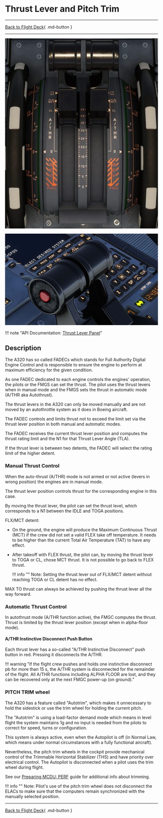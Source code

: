 # Thrust Lever and Pitch Trim

---

[Back to Flight Deck](../index.md){ .md-button }

---

![Thrust Lever and Pitch Trim](../../../assets/a32nx-briefing/pedestal/Thrust-lever-elev-trim.png "Thrust Lever and Pitch Trim")

![A/THR Instinctive Disconnect Push Button](../../../assets/a32nx-briefing/pedestal/thrustlevel-athr-disconnect.jpg)

!!! note "API Documentation: [Thrust Lever Panel](../../../../fbw-a32nx/a32nx-api/a32nx-flightdeck-api.md#thrust-lever-and-trim-wheel)"

## Description

The A320 has so called FADECs which stands for Full Authority Digital Engine Control and is responsible to ensure the engine to perform at maximum efficiency for the given condition.

As one FADEC dedicated to each engine controls the engines' operation, the pilots or the FMGS can set the thrust. The pilot uses the thrust levers when in manual mode and the FMGS sets the thrust in automatic mode (A/THR aka Autothrust).

The thrust levers in the A320 can only be moved manually and are not moved by an autothrottle system as it does in Boeing aircraft.

The FADEC controls and limits thrust not to exceed the limit set via the thrust lever position in both manual and automatic modes.

The FADEC receives the current thrust lever position and computes the thrust rating limit and the N1 for that Thrust Lever Angle (TLA).

If the thrust lever is between two detents, the FADEC will select the rating limit of the higher detent.

### Manual Thrust Control

When the auto-thrust (A/THR) mode is not armed or not active (levers in wrong position) the engines are in manual mode.

The thrust lever position controls thrust for the corresponding engine in this case.

By moving the thrust lever, the pilot can set the thrust level, which corresponds to a N1 between the IDLE and TOGA positions.

FLX/MCT detent:

- On the ground, the engine will produce the Maximum Continuous Thrust (MCT) if the crew did not set a valid FLEX take off temperature. It needs to be higher than the current Total Air Temperature (TAT) to have any effect.

- After takeoff with FLEX thrust, the pilot can, by moving the thrust lever to TOGA or CL, chose MCT thrust. It is not possible to go back to FLEX thrust.

    !!! info ""
        Note: Setting the thrust lever out of FLX/MCT detent without reaching TOGA or CL detent has no effect.

MAX TO thrust can always be achieved by pushing the thrust lever all the way forward.

### Automatic Thrust Control

In autothrust mode (A/THR function active), the FMGC computes the thrust. Thrust is limited by the thrust lever position (except when in alpha-floor mode).

#### A/THR Instinctive Disconnect Push Button

Each thrust lever has a so-called "A/THR Instinctive Disconnect" push button in red. Pressing it disconnects the A/THR.

!!! warning "If the flight crew pushes and holds one instinctive disconnect pb for more than 15 s, the A/THR system is disconnected for the remainder of the flight. All A/THR functions including ALPHA FLOOR are lost, and they can be recovered only at the next FMGC power-up (on ground)."

### PITCH TRIM wheel

The A320 has a feature called "Autotrim", which makes it unnecessary to hold the sidestick or use the trim wheel for holding the current pitch.

The "Autotrim" is using a load-factor demand mode which means in level flight the system maintains 1g and no input is needed from the pilots to correct for speed, turns or configuration.

This system is always active, even when the Autopilot is off (in Normal Law, which means under normal circumstances with a fully functional aircraft).

Nevertheless, the pitch trim wheels in the cockpit provide mechanical control of the Trimmable Horizontal Stabilizer (THS) and have priority over electrical control. The Autopilot is disconnected when a pilot uses the trim wheel during flight.

See our [Preparing MCDU: PERF](../../../beginner-guide/preparing-mcdu.md#perf) guide for additional info about trimming.

!!! info ""
    Note: Pilot's use of the pitch trim wheel does not disconnect the ELACs to make sure that the computers remain synchronized with the manually selected position.

---

[Back to Flight Deck](../index.md){ .md-button }
